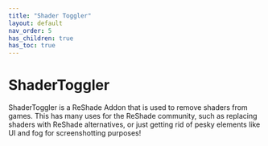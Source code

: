 ```yaml
---
title: "Shader Toggler"
layout: default
nav_order: 5
has_children: true
has_toc: true
---
```


# ShaderToggler

ShaderToggler is a ReShade Addon that is used to remove shaders from games. This has many uses for the ReShade community, such as replacing shaders with ReShade alternatives, or just getting rid of pesky elements like UI and fog for screenshotting purposes!